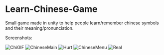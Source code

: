 # Learn-Chinese-Game

Small game made in unity to help people learn/remember chinese symbols and their meaning/pronunciation.

Screenshots:

![ChiGIF](https://user-images.githubusercontent.com/37656342/214931956-245bc41c-4b1d-48a8-9783-d99d4976d922.gif)
![ChineseMain](https://user-images.githubusercontent.com/37656342/214931980-de744a3e-e259-4e54-bcd4-8dd785e1848a.png)
![Hurt](https://user-images.githubusercontent.com/37656342/214931994-c736b230-4661-49a3-8710-58bf8250433b.png)
![ChineseMenu](https://user-images.githubusercontent.com/37656342/214932008-70436b17-8612-42ee-8332-d68efb8c89fe.png)
![Real](https://user-images.githubusercontent.com/37656342/214932018-dafcc0e4-c5b7-4fe8-b40c-f957a7de3a1e.png)
